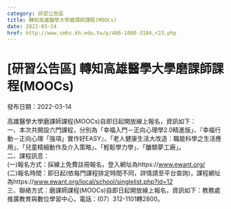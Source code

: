 ```yaml
---
category: 研習公告區
title: 轉知高雄醫學大學磨課師課程(MOOCs)
date: 2022-03-14
href: http://www.smhs.kh.edu.tw/p/406-1000-3184,r23.php
---
```


# [研習公告區] 轉知高雄醫學大學磨課師課程(MOOCs)

發布日期：2022-03-14

高雄醫學大學磨課師課程(MOOCs)自即日起開放線上報名，資訊如下：  
一、本次共開設六門課程，分別為「幸福入門－正向心理學2.0精進版」、『幸福行動－正向心理「強項」實作好EASY』、「老人健康生活大改造：職能科學之生活應用」、「兒童精細動作及介入策略」、「輕鬆學力學」、「醣類夢工廠」。  
二、課程訊息：  
(一)報名方式：採線上免費註冊報名，登入網址為https://www.ewant.org/  
(二)報名時間：即日起(依每門課程排定時間不同，詳情請至平台查詢)，課程網址為https://www.ewant.org/local/school/singlelist.php?id=12  
三、聯絡方式：磨課師課程(MOOCs)自即日起開放線上報名，資訊如下：教務處推廣教育與數位學習中心，電話：(07）312-1101轉2800。

